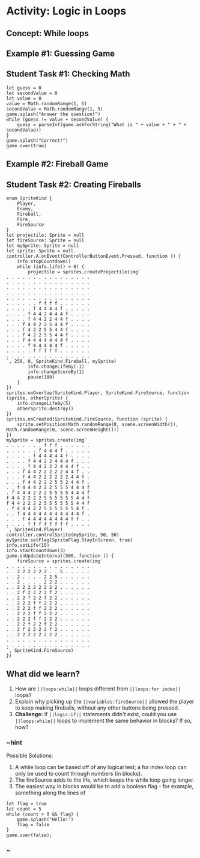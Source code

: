 # Activity: Logic in Loops

## Concept: While loops

## Example #1: Guessing Game

## Student Task #1: Checking Math

```blocks
let guess = 0
let secondValue = 0
let value = 0
value = Math.randomRange(1, 5)
secondValue = Math.randomRange(1, 5)
game.splash("Answer the question!")
while (guess != value + secondValue) {
    guess = parseInt(game.askForString("What is " + value + " + " + secondValue))
}
game.splash("Correct!")
game.over(true)
```

## Example #2: Fireball Game

## Student Task #2: Creating Fireballs

```blocks
enum SpriteKind {
    Player,
    Enemy,
    Fireball,
    Fire,
    FireSource
}
let projectile: Sprite = null
let fireSource: Sprite = null
let mySprite: Sprite = null
let sprite: Sprite = null
controller.A.onEvent(ControllerButtonEvent.Pressed, function () {
    info.stopCountdown()
    while (info.life() > 0) {
        projectile = sprites.createProjectile(img`
. . . . . . . . . . . . . . . . 
. . . . . . . . . . . . . . . . 
. . . . . . . . . . . . . . . . 
. . . . . . . . . . . . . . . . 
. . . . . . . . . . . . . . . . 
. . . . . . f f f f . . . . . . 
. . . . . f 4 4 4 4 f . . . . . 
. . . . f 4 4 2 4 4 4 f . . . . 
. . . . f 4 4 2 2 4 4 f . . . . 
. . . f 4 4 2 2 5 4 4 f . . . . 
. . . f 4 2 2 5 5 4 4 f . . . . 
. . . f 4 2 2 5 5 4 4 f . . . . 
. . . f 4 4 4 4 4 4 4 f . . . . 
. . . . f 4 4 4 4 4 f . . . . . 
. . . . . f f f f f . . . . . . 
. . . . . . . . . . . . . . . . 
`, 250, 0, SpriteKind.Fireball, mySprite)
        info.changeLifeBy(-1)
        info.changeScoreBy(1)
        pause(100)
    }
})
sprites.onOverlap(SpriteKind.Player, SpriteKind.FireSource, function (sprite, otherSprite) {
    info.changeLifeBy(5)
    otherSprite.destroy()
})
sprites.onCreated(SpriteKind.FireSource, function (sprite) {
    sprite.setPosition(Math.randomRange(0, scene.screenWidth()), Math.randomRange(0, scene.screenHeight()))
})
mySprite = sprites.create(img`
. . . . . . . f f f . . . . . . 
. . . . . . f 4 4 4 f . . . . . 
. . . . . f 4 4 4 4 4 f . . . . 
. . . . f 4 4 2 2 4 4 4 f . . . 
. . . . f 4 4 2 2 2 4 4 4 f . . 
. . . f 4 4 2 2 2 2 2 4 4 f . . 
. . . f 4 4 2 2 2 2 2 2 4 4 f . 
. . . f 4 4 2 2 2 5 5 2 4 4 f . 
. . f 4 4 4 2 2 2 5 5 5 4 4 4 f 
. f 4 4 4 2 2 2 5 5 5 5 4 4 4 f 
f 4 4 2 2 2 2 5 5 5 5 5 5 4 4 f 
f 4 4 2 2 2 2 5 5 5 5 5 5 4 4 f 
. f 4 4 4 2 2 5 5 5 5 5 5 4 f . 
. . f 4 4 4 4 4 4 4 4 4 4 4 f . 
. . . f 4 4 4 4 4 4 4 4 f f . . 
. . . . f f f f f f f f . . . . 
`, SpriteKind.Player)
controller.controlSprite(mySprite, 50, 50)
mySprite.setFlag(SpriteFlag.StayInScreen, true)
info.setLife(15)
info.startCountdown(3)
game.onUpdateInterval(500, function () {
    fireSource = sprites.create(img`
. . . . . . . . . . . . . . . . 
. . 2 2 2 2 2 2 . . 5 . . . . . 
. . 2 . . . . 2 2 5 . . . . . . 
. . 2 . . . . 2 2 2 . . . . . . 
. . 2 2 2 2 2 2 2 2 . . . . . . 
. . 2 f 2 2 2 2 f 2 . . . . . . 
. . 2 2 f 2 2 f 2 2 . . . . . . 
. . 2 2 2 f f 2 2 2 . . . . . . 
. . 2 2 2 f f 2 2 2 . . . . . . 
. . 2 2 2 f f 2 2 2 . . . . . . 
. . 2 2 2 f f 2 2 2 . . . . . . 
. . 2 2 f 2 2 f 2 2 . . . . . . 
. . 2 f 2 2 2 2 f 2 . . . . . . 
. . 2 2 2 2 2 2 2 2 . . . . . . 
. . . . . . . . . . . . . . . . 
. . . . . . . . . . . . . . . . 
`, SpriteKind.FireSource)
})
```

## What did we learn?

1. How are ``||loops:while||`` loops different from ``||loops:for index||`` loops?
2. Explain why picking up the ``||variables:fireSource||`` allowed the player to keep making fireballs, without any other buttons being pressed.
3. **Challenge:** if ``||logic:if||`` statements didn't exist, could you use ``||loops:while||`` loops to implement the same behavior in blocks? If so, how?

### ~hint

Possible Solutions:

1. A while loop can be based off of any logical test; a for index loop can only be used to count through numbers (in blocks).
2. The fireSource adds to the life, which keeps the while loop going longer.
3. The easiest way in blocks would be to add a boolean flag - for example, something along the lines of

```blocks
let flag = true
let count = 5
while (count > 0 && flag) {
    game.splash("Hello!")
    flag = false
}
game.over(false);
```


### ~
